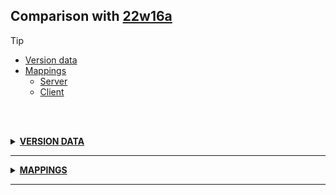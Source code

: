 ## Comparison with [22w16a](https://github.com/PixiGeko/Minecraft-generated-data/tree/22w16a)

> [!TIP]
> - [Version data](#version-data)
> - [Mappings](#mappings)
>   - [Server](#server-mappings)
>   - [Client](#client-mappings)

<br/><br/>
<details><summary><b><ins>VERSION DATA</ins></b><a name="version-data"></a></summary>
<br/>
<table><tr><th></th><th align="left">22w16a</th><th>22w16b</th></tr><tr><td>World version</td><td><pre>3091</pre></td><td><pre>3092</pre></td></tr><tr><td>Protocol version</td><td><pre>1073741904</pre></td><td><pre>1073741905</pre></td></tr></table>
</details>
<hr/>
<details><summary><b><ins>MAPPINGS</ins></b><a name="mappings"></a></summary>
<br/>
<h2>Server<a name="server-mappings"></a></h2>
<details>
<summary>
Changes
</summary>

```
XXX.level.storage.LevelStorageSource +3M -2M
```

</details>
<details>
<summary>
net.minecraft.world.level.storage.LevelStorageSource
</summary>

```diff
+ LevelSummary lambda$levelSummaryReader$5(LevelStorageSource$LevelDirectory,boolean,Path,DataFixer)
- LevelSummary lambda$levelSummaryReader$6(LevelStorageSource$LevelDirectory,boolean,Path,DataFixer)
- List lambda$loadLevelSummaries$4(List)
+ PrimaryLevelData lambda$getLevelData$4(DynamicOps,DataPackConfig,Lifecycle,Path,DataFixer)
- PrimaryLevelData lambda$getLevelData$5(DynamicOps,DataPackConfig,Lifecycle,Path,DataFixer)
```

</details>
<h2>Client<a name="client-mappings"></a></h2>
<details>
<summary>
Changes
</summary>

```
XXX.level.storage.LevelStorageSource +3M -2M
```

</details>
<details>
<summary>
net.minecraft.world.level.storage.LevelStorageSource
</summary>

```diff
+ LevelSummary lambda$levelSummaryReader$5(LevelStorageSource$LevelDirectory,boolean,Path,DataFixer)
- LevelSummary lambda$levelSummaryReader$6(LevelStorageSource$LevelDirectory,boolean,Path,DataFixer)
- List lambda$loadLevelSummaries$4(List)
+ PrimaryLevelData lambda$getLevelData$4(DynamicOps,DataPackConfig,Lifecycle,Path,DataFixer)
- PrimaryLevelData lambda$getLevelData$5(DynamicOps,DataPackConfig,Lifecycle,Path,DataFixer)
```

</details>
</details>
<hr/>